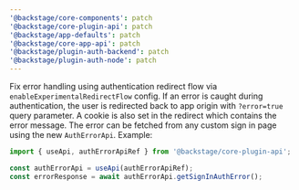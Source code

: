 ```yaml
---
'@backstage/core-components': patch
'@backstage/core-plugin-api': patch
'@backstage/app-defaults': patch
'@backstage/core-app-api': patch
'@backstage/plugin-auth-backend': patch
'@backstage/plugin-auth-node': patch
---
```


Fix error handling using authentication redirect flow via `enableExperimentalRedirectFlow` config. If an error is caught during authentication, the user is redirected back to app origin with `?error=true` query parameter. A cookie is also set in the redirect which contains the error message. The error can be fetched from any custom sign in page using the new `AuthErrorApi`. Example:

```ts
import { useApi, authErrorApiRef } from '@backstage/core-plugin-api';

const authErrorApi = useApi(authErrorApiRef);
const errorResponse = await authErrorApi.getSignInAuthError();
```
